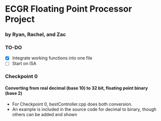 # ECGR Floating Point Processor Project
### by Ryan, Rachel, and Zac

### TO-DO
- [x] Integrate working functions into one file
- [ ] Start on ISA

### Checkpoint 0
#### Converting from real decimal (base 10) to 32 bit, floating point binary (base 2)
- For Checkpoint 0, bestController.cpp does both conversion.
- An example is included in the source code for decimal to binary, though others can be added and shown
